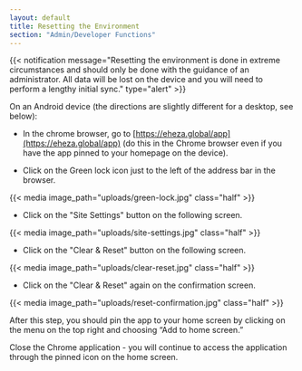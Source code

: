 ```yaml
---
layout: default
title: Resetting the Environment
section: "Admin/Developer Functions"
---
```

{{< notification message="Resetting the environment is done in extreme circumstances and should only be done with the guidance of an administrator. All data will be lost on the device and you will need to perform a lengthy initial sync." type="alert" >}}

On an Android device (the directions are slightly different for a desktop, see below):

- In the chrome browser, go to [https://eheza.global/app](https://eheza.global/app) (do this in the Chrome browser even if you have the app pinned to your homepage on the device).

- Click on the Green lock icon just to the left of the address bar in the browser.

{{< media image_path="uploads/green-lock.jpg" class="half" >}}

- Click on the "Site Settings" button on the following screen.

{{< media image_path="uploads/site-settings.jpg" class="half" >}}

- Click on the "Clear & Reset" button on the following screen.

{{< media image_path="uploads/clear-reset.jpg" class="half" >}}

- Click on the "Clear & Reset" again on the confirmation screen.

{{< media image_path="uploads/reset-confirmation.jpg" class="half" >}}

After this step, you should pin the app to your home screen by clicking on the menu on the top right and choosing “Add to home screen.”

Close the Chrome application - you will continue to access the application through the pinned icon on the home screen.
